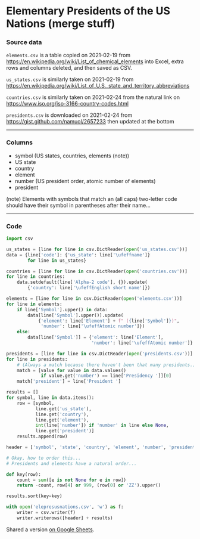 # Elementary Presidents of the US Nations (merge stuff)


### Source data

`elements.csv` is a table copied on 2021-02-19 from
https://en.wikipedia.org/wiki/List_of_chemical_elements into Excel,
extra rows and columns deleted, and then saved as CSV.

`us_states.csv` is similarly taken on 2021-02-19 from
https://en.wikipedia.org/wiki/List_of_U.S._state_and_territory_abbreviations

`countries.csv` is similarly taken on 2021-02-24 from the natural link
on https://www.iso.org/iso-3166-country-codes.html

`presidents.csv` is downloaded on 2021-02-24 from
https://gist.github.com/namuol/2657233 then updated at the bottom


---

### Columns

 * symbol (US states, countries, elements (note))
 * US state
 * country
 * element
 * number (US president order, atomic number of elements)
 * president

(note) Elements with symbols that match an (all caps) two-letter code
should have their symbol in parentheses after their name...


---

### Code

```python
import csv

us_states = [line for line in csv.DictReader(open('us_states.csv'))]
data = {line['code']: {'us_state': line['\ufeffname']}
        for line in us_states}

countries = [line for line in csv.DictReader(open('countries.csv'))]
for line in countries:
    data.setdefault(line['Alpha-2 code'], {}).update(
        {'country': line['\ufeffEnglish short name']})

elements = [line for line in csv.DictReader(open('elements.csv'))]
for line in elements:
    if line['Symbol'].upper() in data:
        data[line['Symbol'].upper()].update(
            {'element': line['Element'] + f" ({line['Symbol']})",
             'number': line['\ufeffAtomic number']})
    else:
        data[line['Symbol']] = {'element': line['Element'],
                                'number': line['\ufeffAtomic number']}

presidents = [line for line in csv.DictReader(open('presidents.csv'))]
for line in presidents:
    # (Always a match because there haven't been that many presidents.)
    match = [value for value in data.values()
             if value.get('number') == line['Presidency ']][0]
    match['president'] = line['President ']

results = []
for symbol, line in data.items():
    row = [symbol,
           line.get('us_state'),
           line.get('country'),
           line.get('element'),
           int(line['number']) if 'number' in line else None,
           line.get('president')]
    results.append(row)

header = ['symbol', 'state', 'country', 'element', 'number', 'president']

# Okay, how to order this...
# Presidents and elements have a natural order...

def key(row):
    count = sum([e is not None for e in row])
    return -count, row[4] or 999, (row[0] or 'ZZ').upper()

results.sort(key=key)

with open('elepresusnations.csv', 'w') as f:
    writer = csv.writer(f)
    writer.writerows([header] + results)
```

Shared a version [on Google Sheets][].

[on Google Sheets]: https://docs.google.com/spreadsheets/d/1iv8Wdui64jiDkrM3fo5UFzhYFaXdvrl-O1vbJ8nEgYk/edit?usp=sharing
